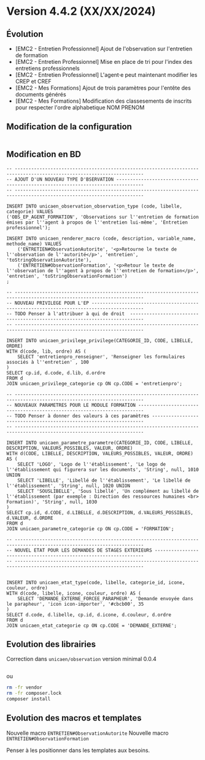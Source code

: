 Version 4.4.2 (XX/XX/2024)
====

Évolution
---
- [EMC2 - Entretien Professionnel] Ajout de l'observation sur l'entretien de formation
- [EMC2 - Entretien Professionnel] Mise en place de tri pour l'index des entretiens professionnels
- [EMC2 - Entretien Professionnel] L'agent·e peut maintenant modifier les CREP et CREF
- [EMC2 - Mes Formations] Ajout de trois paramètres pour l'entête des documents générés
- [EMC2 - Mes Formations] Modification des classesements de inscrits pour respecter l'ordre alphabetique NOM PRENOM

Modification de la configuration
---

```bash
```

Modification en BD
---

```postgresql
-- ---------------------------------------------------------------------------------------------------------------------
-- AJOUT D'UN NOUVEAU TYPE D'BSERVATION --------------------------------------------------------------------------------
-- ---------------------------------------------------------------------------------------------------------------------

INSERT INTO unicaen_observation_observation_type (code, libelle, categorie) VALUES 
('OBS_EP_AGENT_FORMATION', 'Observations sur l''entretien de formation émises par l''agent à propos de l''entretien lui-même', 'Entretien professionnel');

INSERT INTO unicaen_renderer_macro (code, description, variable_name, methode_name) VALUES 
    ('ENTRETIEN#ObservationAutorite', '<p>Retourne le texte de l''observation de l''autorité</p>', 'entretien', 'toStringObservationAutorite'),
    ('ENTRETIEN#ObservationFormation', '<p>Retour le texte de l''observation de l''agent à propos de l''entretien de formation</p>', 'entretien', 'toStringObservationFormation')
;

-- ---------------------------------------------------------------------------------------------------------------------
-- NOUVEAU PRIVILEGE POUR L'EP -----------------------------------------------------------------------------------------
-- TODO Penser à l'attribuer à qui de droit  ---------------------------------------------------------------------------    
-- ---------------------------------------------------------------------------------------------------------------------

INSERT INTO unicaen_privilege_privilege(CATEGORIE_ID, CODE, LIBELLE, ORDRE)
WITH d(code, lib, ordre) AS (
    SELECT 'entretienpro_renseigner', 'Renseigner les formulaires associés à l''entretien' , 100
)
SELECT cp.id, d.code, d.lib, d.ordre
FROM d
JOIN unicaen_privilege_categorie cp ON cp.CODE = 'entretienpro';

-- ---------------------------------------------------------------------------------------------------------------------
-- NOUVEAUX PARAMETRES POUR LE MODULE FORMATION ------------------------------------------------------------------------
-- TODO Penser à donner des valeurs à ces paramètres -------------------------------------------------------------------   
-- ---------------------------------------------------------------------------------------------------------------------

INSERT INTO unicaen_parametre_parametre(CATEGORIE_ID, CODE, LIBELLE, DESCRIPTION, VALEURS_POSSIBLES, VALEUR, ORDRE)
WITH d(CODE, LIBELLE, DESCRIPTION, VALEURS_POSSIBLES, VALEUR, ORDRE) AS (
    SELECT 'LOGO', 'Logo de l''établissement', 'Le logo de l''établissement qui figurera sur les documents', 'String', null, 1010 UNION
    SELECT 'LIBELLE', 'Libellé de l''établissement', 'Le libellé de l''établissement', 'String', null, 1020 UNION
    SELECT 'SOUSLIBELLE', 'Sous libellé', 'Un complément au libellé de l''établissement (par exemple : Direction des ressources humaines <br> Formation)', 'String', null, 1030
)
SELECT cp.id, d.CODE, d.LIBELLE, d.DESCRIPTION, d.VALEURS_POSSIBLES, d.VALEUR, d.ORDRE
FROM d
JOIN unicaen_parametre_categorie cp ON cp.CODE = 'FORMATION';

-- ---------------------------------------------------------------------------------------------------------------------
-- NOUVEL ETAT POUR LES DEMANDES DE STAGES EXTERIEURS ------------------------------------------------------------------
-- ---------------------------------------------------------------------------------------------------------------------


INSERT INTO unicaen_etat_type(code, libelle, categorie_id, icone, couleur, ordre)
WITH d(code, libelle, icone, couleur, ordre) AS (
    SELECT 'DEMANDE_EXTERNE_FORCEE_PARAPHEUR', 'Demande envoyée dans le parapheur', 'icon icon-importer', '#cbcb00', 35
)
SELECT d.code, d.libelle, cp.id, d.icone, d.couleur, d.ordre
FROM d
JOIN unicaen_etat_categorie cp ON cp.CODE = 'DEMANDE_EXTERNE';
```

Evolution des librairies
---

Correction dans `unicaen/observation` version minimal 0.0.4

```bash
```

ou

```bash
rm -fr vendor
rm -fr composer.lock
composer install
```

Evolution des macros et templates
---
Nouvelle macro `ENTRETIEN#ObservationAutorite` 
Nouvelle macro `ENTRETIEN#ObservationFormation`

Penser à les positionner dans les templates aux besoins. 